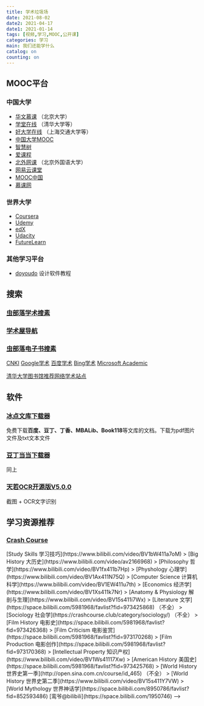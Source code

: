 ```yaml
---
title: 学术垃圾场
date: 2021-08-02
date2: 2021-04-17
date1: 2021-01-14
tags: [视频,学习,MOOC,公开课]
categories: 学习
main: 我们还能学什么
catalog: on
counting: on
---
```


## MOOC平台
### 中国大学
* [华文慕课](http://www.chinesemooc.org/) 
（北京大学）
* [学堂在线](https://next.xuetangx.com)
（清华大学等）
* [好大学在线](https://www.cnmooc.org)
（上海交通大学等）
* [中国大学MOOC](https://www.icourse163.org)
* [智慧树](https://www.zhihuishu.com)
* [爱课程](http://www.icourses.cn)
* [北外网课](https://www.beiwaiclass.com)
（北京外国语大学）
* [网易云课堂](https://study.163.com/)
* [MOOC中国](https://www.mooc.cn/)
* [慕课网](https://www.imooc.com/)
### 世界大学
* [Coursera](https://www.coursera.org/)
* [Udemy](https://www.udemy.com/)
* [edX](https://www.edx.org/)
* [Udacity](https://www.udacity.com/)
* [FutureLearn](https://www.futurelearn.com/)
### 其他学习平台
* [doyoudo](https://www.doyoudo.com/)
设计软件教程

## 搜索
### [虫部落学术搜素](https://scholar.chongbuluo.com/)
### [学术屋导航](http://sci.xueshuwu.cn/)
### [虫部落电子书搜素](https://ebook.chongbuluo.com/)
[CNKI](https://www.cnki.net/)
[Google学术](https://scholar.google.com) 
[百度学术](https://xueshu.baidu.com)
[Bing学术](https://cn.bing.com/academic/)
[Microsoft Academic](https://academic.microsoft.com)

[清华大学图书馆推荐网络学术站点](http://wr.lib.tsinghua.edu.cn)

## 软件
### [冰点文库下载器](https://dawn-shadow-a17b.cloudpool.workers.dev/CloudShare/Software/)
免费下载**百度、豆丁、丁香、MBALib、Book118**等文库的文档。下载为pdf图片文件及txt文本文件
### [豆丁当当下载器](https://www.lanzous.com/b953911)
同上
### [天若OCR开源版V5.0.0](https://github.com/AnyListen/tianruoocr/releases)
截图 + OCR文字识别

## 学习资源推荐
### [Crash Course](https://crashcourse.club/category/)

<!--> [Study Skills 学习技巧](https://www.bilibili.com/video/BV1bW411a7oM)
> [Big History 大历史](https://www.bilibili.com/video/av2166968)
> [Philosophy 哲学](https://www.bilibili.com/video/BV1fx411b7Hp)
> [Physhology 心理学](https://www.bilibili.com/video/BV1Ax411N75Q)
> [Computer Science 计算机科学](https://www.bilibili.com/video/BV1EW411u7th)
> [Economics 经济学](https://www.bilibili.com/video/BV1Xs411k7Nr)
> [Anatomy & Physiology 解剖与生理](https://www.bilibili.com/video/BV15s411i7Wx)
> [Literature 文学](https://space.bilibili.com/5981968/favlist?fid=973425868) （不全）
> [Sociology 社会学](https://crashcourse.club/category/sociology/) （不全）
> [Film History 电影史](https://space.bilibili.com/5981968/favlist?fid=973426368)
> [Film Criticism 电影鉴赏](https://space.bilibili.com/5981968/favlist?fid=973170268)
> [Film Production 电影创作](https://space.bilibili.com/5981968/favlist?fid=973170368)
> [Intellectual Property 知识产权](https://www.bilibili.com/video/BV1Ws41117Xw)
> [American History 美国史](https://space.bilibili.com/5981968/favlist?fid=973425768)
> [World History 世界史第一季](http://open.sina.com.cn/course/id_465) （不全）
> [World History 世界史第二季](https://www.bilibili.com/video/BV15s411Y7VW)
> [World Mythology 世界神话学](https://space.bilibili.com/8950786/favlist?fid=852593486)

[鸾爷@bilibili](https://space.bilibili.com/1950746)
-->
